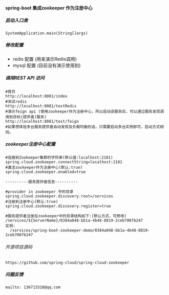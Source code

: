 #### spring-boot 集成zookeeper 作为注册中心

##### 启动入口类
    SystemApplication.main(String[]args)
  
##### 修改配置
  * redis 配置 (用来演示Redis调用)
  * mysql 配置 (目前没有演示使用到)
  
##### 调用REST API 访问
    #首页
    http://localhost:8081/index
    #测试redis
    http://localhost:8081/testRedis
    #演示feign api (使用zookeeper作为注册中心，所以启动该服务后，可以通过服务发现调用到目标(提供者)服务)
    http://localhost:8081/test/feign
    #如果想体验多台服务提供者自动发现及负载均衡的话，只需要启动多台实例即可，启动方式相同。
    
    
##### zookeeper注册中心配置
    #连接到Zookeeper集群的字符串(默认值:localhost:2181)
    spring.cloud.zookeeper.connectString=localhost:2181
    #激活zookeeper作为注册中心(默认:true)
    spring.cloud.zookeeper.enabled=true
  
    ----------服务提供者信息----------
    
    #provider in zookeeper 中的目录
    spring.cloud.zookeeper.discovery.root=/services
    #注册到注册中心(默认:true)
    spring.cloud.zookeeper.discovery.register=true
  
    #服务提供者注册在zookeeper中的目录结构如下:(默认方式，可修改)
    /services/${ServerName}/0384a048-bb1a-4b48-8819-2ceb7007b247
    实例:
      /services/spring-boot-zookeeper-demo/0384a048-bb1a-4b48-8819-2ceb7007b247
      


###### 开源项目源码 
    https://github.com/spring-cloud/spring-cloud-zookeeper

##### 问题反馈
    mailto: 136713318@qq.com